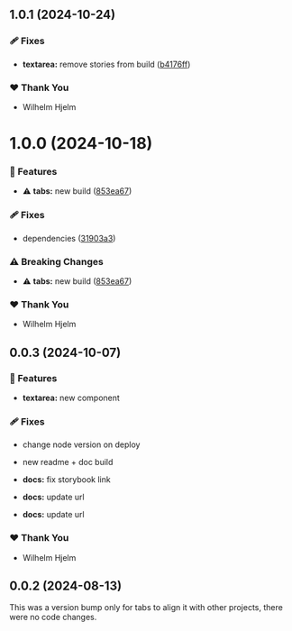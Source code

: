 ## 1.0.1 (2024-10-24)

### 🩹 Fixes

- **textarea:** remove stories from build ([b4176ff](https://github.com/migrationsverket/midas/commit/b4176ff))

### ❤️  Thank You

- Wilhelm Hjelm

# 1.0.0 (2024-10-18)

### 🚀 Features

- ⚠️  **tabs:** new build ([853ea67](https://github.com/migrationsverket/midas/commit/853ea67))

### 🩹 Fixes

- dependencies ([31903a3](https://github.com/migrationsverket/midas/commit/31903a3))

### ⚠️  Breaking Changes

- ⚠️  **tabs:** new build ([853ea67](https://github.com/migrationsverket/midas/commit/853ea67))

### ❤️  Thank You

- Wilhelm Hjelm

## 0.0.3 (2024-10-07)


### 🚀 Features

- **textarea:** new component


### 🩹 Fixes

- change node version on deploy

- new readme + doc build

- **docs:** fix storybook link

- **docs:** update url

- **docs:** update url


### ❤️  Thank You

- Wilhelm Hjelm

## 0.0.2 (2024-08-13)

This was a version bump only for tabs to align it with other projects, there were no code changes.